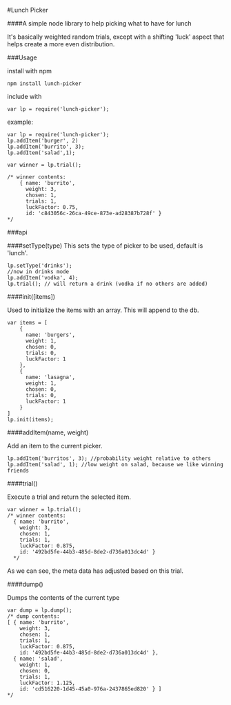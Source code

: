 #Lunch Picker

####A simple node library to help picking what to have for lunch

It's basically weighted random trials, except with a shifting 'luck' aspect that helps create a more even distribution.

###Usage

install with npm

```
npm install lunch-picker
```

include with

```
var lp = require('lunch-picker');
```

example:

```
var lp = require('lunch-picker');
lp.addItem('burger', 2)
lp.addItem('burrito', 3);
lp.addItem('salad',1);

var winner = lp.trial();

/* winner contents:
    { name: 'burrito',
      weight: 3,
      chosen: 1,
      trials: 1,
      luckFactor: 0.75,
      id: 'c843056c-26ca-49ce-873e-ad28387b728f' }
*/
```

###api

####setType(type)
This sets the type of picker to be used, default is 'lunch'.

```
lp.setType('drinks');
//now in drinks mode
lp.addItem('vodka', 4);
lp.trial(); // will return a drink (vodka if no others are added)
```


####init([items])

Used to initialize the items with an array. This will append to the db.

```
var items = [
    {
      name: 'burgers',
      weight: 1,
      chosen: 0,
      trials: 0,
      luckFactor: 1
    },
    {
      name: 'lasagna',
      weight: 1,
      chosen: 0,
      trials: 0,
      luckFactor: 1
    }
]
lp.init(items);
```

####addItem(name, weight)

Add an item to the current picker.

```
lp.addItem('burritos', 3); //probability weight relative to others
lp.addItem('salad', 1); //low weight on salad, because we like winning friends
```

####trial()

Execute a trial and return the selected item.

```
var winner = lp.trial();
/* winner contents:
  { name: 'burrito',
    weight: 3,
    chosen: 1,
    trials: 1,
    luckFactor: 0.875,
    id: '492bd5fe-44b3-485d-8de2-d736a013dc4d' }
  */
```
  
As we can see, the meta data has adjusted based on this trial.

####dump()

Dumps the contents of the current type

```
var dump = lp.dump();
/* dump contents:
[ { name: 'burrito',
    weight: 3,
    chosen: 1,
    trials: 1,
    luckFactor: 0.875,
    id: '492bd5fe-44b3-485d-8de2-d736a013dc4d' },
  { name: 'salad',
    weight: 1,
    chosen: 0,
    trials: 1,
    luckFactor: 1.125,
    id: 'cd516220-1d45-45a0-976a-2437865ed820' } ]
*/
```


